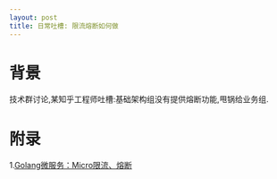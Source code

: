```yaml
---
layout: post
title: 日常吐槽: 限流熔断如何做
---
```


# 背景
技术群讨论,某知乎工程师吐槽:基础架构组没有提供熔断功能,甩锅给业务组.

# 附录
1.[Golang微服务：Micro限流、熔断](https://www.cnblogs.com/cqvoip/p/9967995.html)
